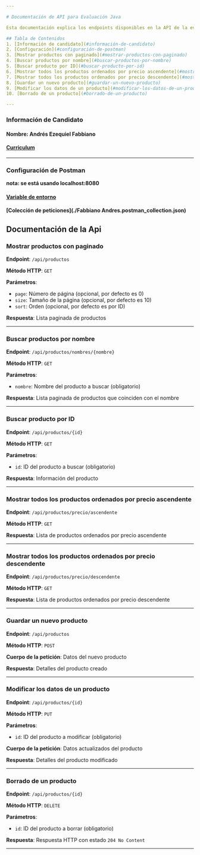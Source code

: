```yaml
---

# Documentación de API para Evaluación Java

Esta documentación explica los endpoints disponibles en la API de la evaluación para la candidatura de Java, junto con sus métodos HTTP y parámetros.

## Tabla de Contenidos
1. [Información de candidato](#información-de-candidato)
2. [Configuración](#configuración-de-postman)
3. [Mostrar productos con paginado](#mostrar-productos-con-paginado)
4. [Buscar productos por nombre](#buscar-productos-por-nombre)
5. [Buscar producto por ID](#buscar-producto-por-id)
6. [Mostrar todos los productos ordenados por precio ascendente](#mostrar-todos-los-productos-ordenados-por-precio-ascendente)
7. [Mostrar todos los productos ordenados por precio descendente](#mostrar-todos-los-productos-ordenados-por-precio-descendente)
8. [Guardar un nuevo producto](#guardar-un-nuevo-producto)
9. [Modificar los datos de un producto](#modificar-los-datos-de-un-producto)
10. [Borrado de un producto](#borrado-de-un-producto)

---
```


### Información de Candidato

#### Nombre: Andrés Ezequiel Fabbiano
#### [Curriculum](./CV_Fabbiano_Andres-02-2024.pdf)

---

### Configuración de Postman
**nota: se está usando localhost:8080**

#### [Variable de entorno](./fabbianoAndres.postman_environment.json)
#### [Colección de peticiones](./Fabbiano Andres.postman_collection.json)

## Documentación de la Api

### Mostrar productos con paginado

**Endpoint**: `/api/productos`

**Método HTTP**: `GET`

**Parámetros**:

- `page`: Número de página (opcional, por defecto es 0)
- `size`: Tamaño de la página (opcional, por defecto es 10)
- `sort`: Orden (opcional, por defecto es por ID)

**Respuesta**: Lista paginada de productos

---

### Buscar productos por nombre

**Endpoint**: `/api/productos/nombres/{nombre}`

**Método HTTP**: `GET`

**Parámetros**:

- `nombre`: Nombre del producto a buscar (obligatorio)

**Respuesta**: Lista paginada de productos que coinciden con el nombre

---

### Buscar producto por ID

**Endpoint**: `/api/productos/{id}`

**Método HTTP**: `GET`

**Parámetros**:

- `id`: ID del producto a buscar (obligatorio)

**Respuesta**: Información del producto

---

### Mostrar todos los productos ordenados por precio ascendente

**Endpoint**: `/api/productos/precio/ascendente`

**Método HTTP**: `GET`

**Respuesta**: Lista de productos ordenados por precio ascendente

---

### Mostrar todos los productos ordenados por precio descendente

**Endpoint**: `/api/productos/precio/descendente`

**Método HTTP**: `GET`

**Respuesta**: Lista de productos ordenados por precio descendente

---

### Guardar un nuevo producto

**Endpoint**: `/api/productos`

**Método HTTP**: `POST`

**Cuerpo de la petición**: Datos del nuevo producto

**Respuesta**: Detalles del producto creado

---

### Modificar los datos de un producto

**Endpoint**: `/api/productos/{id}`

**Método HTTP**: `PUT`

**Parámetros**:

- `id`: ID del producto a modificar (obligatorio)

**Cuerpo de la petición**: Datos actualizados del producto

**Respuesta**: Detalles del producto modificado

---

### Borrado de un producto

**Endpoint**: `/api/productos/{id}`

**Método HTTP**: `DELETE`

**Parámetros**:

- `id`: ID del producto a borrar (obligatorio)

**Respuesta**: Respuesta HTTP con estado `204 No Content`

---

